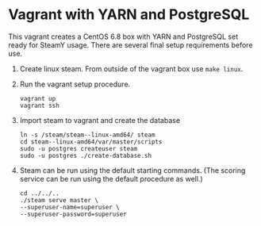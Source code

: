 Vagrant with YARN and PostgreSQL
====

This vagrant creates a CentOS 6.8 box with YARN and PostgreSQL set ready for SteamY usage. There are several final setup requirements before use.

1. Create linux steam. From outside of the vagrant box use `make linux`.
2. Run the vagrant setup procedure.
    ```
    vagrant up
    vagrant ssh
    ```

3. Import steam to vagrant and create the database
    ```
    ln -s /steam/steam--linux-amd64/ steam
    cd steam--linux-amd64/var/master/scripts
    sudo -u postgres createuser steam
    sudo -u postgres ./create-database.sh
    ```

4. Steam can be run using the default starting commands. (The scoring service can be run using the default procedure as well.)
    ```
    cd ../../..
    ./steam serve master \
    --superuser-name=superuser \
    --superuser-password=superuser
    ```



